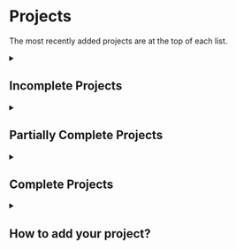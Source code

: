 # Projects

The most recently added projects are at the top of each list.

<details>
  <summary><h2>Incomplete Projects</h2></summary>
  These projects are incomplete (haven't reached v1.0) and looking for contributions. Contact the Author to join.  

  <!-- Add Incomplete Projects here -->

</details>

<details>
  <summary><h2>Partially Complete Projects</h2></summary>
  These projects are completed and in a usable state, but additional contributions would be welcome. Contact the Author to join.
  
  <!-- Add Partially Completed Projects here-->

  <details>
    <summary><h3>Documentation Templater - Create Web-Based Documentation Easily in HTML and Markdown</h3></summary>
    <div markdown="span">
      Description: Cross-platform templating engine for quickly and easily creating static web-based documentation projects in HTML and Markdown. Written as console app in .NET Core. Open source on GitHub, all contributions welcome.  
      [GitHub Repository](https://github.com/James231/Documentation-Templater)  
      [Documentation: GitHub Wiki](https://github.com/James231/Documentation-Templater/wiki)  
      [Contribution Suggestions](https://github.com/James231/Documentation-Templater/wiki/11.-Welcome-Contributions)  
      YouTube Tutorial: [Part 1](https://youtu.be/wbwIauMc43Y)  
      Author: [Discord: @JamEs#8187](https://discordapp.com/channels/@me/694233917661773864/), [GitHub: James231](https://github.com/James231)  
    </div>
  </details>

  <details>
    <summary><h3>Riftworks - A multi-faceted social media interface</h3></summary>
    <div markdown="span">
      Description: A multi-faceted social media interface  
      Repo link: [https://github.com/skylerspaeth/Rift](https://github.com/skylerspaeth/Rift)  
      Author: [@SHODAN#5505](https://discordapp.com/channels/@me/716549941975056446/)  
    </div>
  </details>

  <details>
    <summary><h3>x42 Protocol - A Feeless Cryptocurrency which uses C# as the coding language</h3></summary>
    <div markdown="span">
      Description: A Feeless Cryptocurrency which uses C# as the coding language.The x42 Blockchain allows for the creation, distribution and decentralized hosting of applications.The smart contracts in x42 use C# which make them easy to develop, test and debug.  
      Repo link: [https://github.com/x42protocol](https://github.com/x42protocol)  
      Author: [@\/ikhyath#8139](https://discordapp.com/channels/@me/497454379058855973/)  
    </div>
  </details>

  <details>
    <summary><h3>Student management system</h3></summary>
    <div markdown="span">
      Description: https://studentmanagementrp.azurewebsites.net/.  
      Repo link: [https://github.com/RPickering327/StudentManagementASP](https://github.com/RPickering327/StudentManagementASP)  
      Author: [@RIchard#5172](https://discordapp.com/channels/@me/560521457214423050/)  
    </div>
  </details>

  <details>
    <summary><h3>FrEee - Open source clone of the classic 4X game Space Empires IV</h3></summary>
    <div markdown="span">
      Description: Open source clone of the classic 4X game Space Empires IV  
      Repo link: [https://bitbucket.org/ekolis/freee/src](https://bitbucket.org/ekolis/freee/src)  
      Author: [@ekolis#7039](https://discordapp.com/channels/@me/720002757439782984/)  
    </div>
  </details>

  <details>
    <summary><h3>RealmOfEverlastingCode - Solutions to common software design problems.</h3></summary>
    <div markdown="span">
      Repo link: [https://github.com/Realm-of-Everlasting-Code/C-Sharp](https://github.com/Realm-of-Everlasting-Code/C-Sharp)  
      Author: [@Kaisinel#4921](https://discordapp.com/channels/@me/184398227368443904/)  
    </div>
  </details>

  <details>
    <summary><h3>SQL Wrappers</h3></summary>
    <div markdown="span">
      Author: [@kuro-#1016](https://discordapp.com/channels/@me/682076410202030100/)  
    </div>
  </details>

  <details>
    <summary><h3>POCO Mapper - Alternative "Plain Old C# Objects"</h3></summary>
    <div markdown="span">
      Description: An alternative "Plain Old C# Objects" mapper with minimal configuration required.  
      Repo link: [https://kuromukira.github.io/poco.mapper/](https://kuromukira.github.io/poco.mapper/)  
    </div>
  </details>

  <details>
    <summary><h3>LiteDB Wrapper - A simpler way to use LiteDB</h3></summary>
    <div markdown="span">
      Description: A simpler way to use LiteDB.  
      Repo link: [https://kuromukira.github.io/LiteDB.Wrapper](https://kuromukira.github.io/LiteDB.Wrapper)
    </div>
  </details>

  <details>
    <summary><h3>Azure Functions Custom Jwt Handler</h3></summary>
    <div markdown="span">
      Description: A custom access token validation provider for Azure Functions via Dependency Injection  
      Repo link: [https://github.com/kuromukira/azure-functions-jwt-validation-extension](https://github.com/kuromukira/azure-functions-jwt-validation-extension)  
    </div>
  </details>
</details>




<details>
  <summary><h2>Complete Projects</h2></summary>
  These projects are completed, and the author is not actively looking for contributions.

  <!-- Add Completed Projects here-->

  <details>
    <summary><h3>Xacor - Experimental Game Engine</h3></summary>
    <div markdown="span">
      Description: Experimental Game Engine  
      Git link: [https://github.com/deccer/Xacor](https://github.com/deccer/Xacor)  
      Author: [@deccer#1371](https://discordapp.com/channels/@me/194502965749350400/)  
    </div>
  </details>

  <details>
    <summary><h3>FahStats - Get Statistics from Folding@Home</h3></summary>
    <div markdown="span">
      Description: Get Statistics from Folding@Home right at your fingertips or even implement into a .NET Discord Bot for your members.  
      Repo link: [https://github.com/Blizzardo1/FahStats](https://github.com/Blizzardo1/FahStats)  
      Author: [@GeneralKenobi#0001](https://discordapp.com/channels/@me/678488422280724491/)  
    </div>
  </details>

  <details>
    <summary><h3>Analytix - The main bot for this discord server.</h3></summary>
    <div markdown="span">
      Description: The main bot for this discord server. Will process commands for various things and also keep track of analytical data for admin usage.  
      Repository: [https://github.com/reikotechnology/projekt-analytix](https://github.com/reikotechnology/projekt-analytix)  
      Author: [@Miss Anthrxpic#6477](https://discordapp.com/channels/@me/679521537484652733/)  
    </div>
  </details>

  <details>
    <summary><h3>Didactical Enigma - Translating text from Japanese to English</h3></summary>
    <div markdown="span">
      Description: An integrated translator environment for translating text from Japanese to English.  
      Segments sentences into words, provides information about characters, including kanji decomposition into components,  
      looks up word definitions in a dictionary, looks up example sentences, conjugates and deconjugates verbs, allows for custom notes,  
      allows for kanji lookup by components, provides hiragana and katakana cheat sheets. Currently a WPF application, Avalonia port is planned in the future.  
      Repo link: [https://github.com/milleniumbug/DidacticalEnigma](https://github.com/milleniumbug/DidacticalEnigma)  
      Author: [@milleniumbug#6545](https://discordapp.com/channels/@me/651538987022024726/) 
    </div>
  </details>

  <details>
    <summary><h3>BookKeeper - Application to keep track of books user has read</h3></summary>
    <div markdown="span">
      Description: (WIP) Simple WPF application to keep track of books user has read as well as a wishlist and search functionality.  
      Repo link: [https://github.com/KarimShavar/BookKeep](https://github.com/KarimShavar/BookKeep)  
      Author: [@Karim#2521](https://discordapp.com/channels/@me/678684655934898209/)  
    </div>
  </details>

  <details>
    <summary><h3>StringDB - Modular, fluent, and understandable archival key/value pair DB</h3></summary>
    <div markdown="span">
      Description: StringDB is a modular, fluent, and understandable archival key/value pair DB.  
      Repo link: [https://github.com/SirJosh3917/StringDB](https://github.com/SirJosh3917/StringDB)  
      Author: [@SirJosh#3917](https://discordapp.com/channels/@me/651730601946382356/)  
    </div>
  </details>

  <details>
    <summary><h3>TypeSmash - A typing game among players to see who can type the fastest</h3></summary>
    <div markdown="span">
      Description: A typing game among players to see who can type the fastest.  
      Repo link: [https://github.com/nosyminotaur/TypeSmash](https://github.com/nosyminotaur/TypeSmash)  
      Author: [@nosyminotaur#7241](https://discordapp.com/channels/@me/609972280596103199/)   
    </div>
  </details>

  <details>
    <summary><h3>PathHinter - Autocompletes paths from a Unix terminal</h3></summary>
    <div markdown="span">
      Description: This project reimplements the behaviour for autocompleting paths from a Unix terminal.  
      Repo link: [https://github.com/uta-org/PathHinter](https://github.com/uta-org/PathHinter)  
      Author: [@z3nth10n#0775](https://discordapp.com/channels/@me/723351760328065086/)   
    </div>
  </details>

  <details>
    <summary><h3>Goodwitch - Anti-cheat written in C#</h3></summary>
    <div markdown="span">
      Description: Goodwitch is an anti-cheat written in C# which supports traditional and modern usermode(ring3) anti-cheat features from process and debugger detection to detection of memory manipulations.  
      Repo link: [https://github.com/ZeroLP/Goodwitch](https://github.com/ZeroLP/Goodwitch)  
      Author: [@admiralzero#6142](https://discordapp.com/channels/@me/655406221561430016/)    
    </div>
  </details>
</details>




<details markdown="1">
  <summary><h2>How to add your project?</h2></summary>

  Open a PR on the [Useful Material GitHub repository](https://github.com/csinn/Useful-Material), adding your project to [this file](https://github.com/csinn/Useful-Material/tree/master/community/projects). Follow the template of:
  ```html
  <details>
    <summary><h3>YOUR PROJECT TITLE</h3></summary>
    <div markdown="span">
      Add description/links written in Markdown here. For example:
      Description: A free-to-play match-three puzzle video game for all mobile devices  
      Repo link: [https://github.com/github/hub](https://github.com/github/hub)  
      Author: discord link or email or github name  
    </div>
  </details>
  ```
  Please keep your project title to under 100 characters. Aim to keep the content short and provide links to longer explainations.
</details>